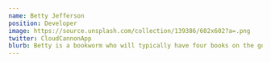 ```yaml
---
name: Betty Jefferson
position: Developer
image: https://source.unsplash.com/collection/139386/602x602?a=.png
twitter: CloudCannonApp
blurb: Betty is a bookworm who will typically have four books on the go.
---
```

